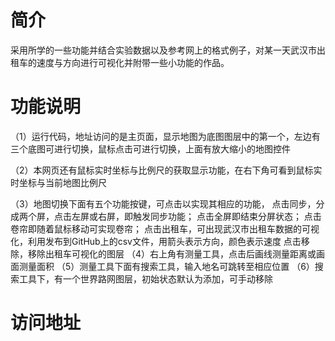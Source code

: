 # 简介
采用所学的一些功能并结合实验数据以及参考网上的格式例子，对某一天武汉市出租车的速度与方向进行可视化并附带一些小功能的作品。
# 功能说明
（1）运行代码，地址访问的是主页面，显示地图为底图图层中的第一个，左边有三个底图可进行切换，鼠标点击可进行切换，上面有放大缩小的地图控件

（2）本网页还有鼠标实时坐标与比例尺的获取显示功能，在右下角可看到鼠标实时坐标与当前地图比例尺

（3）地图切换下面有五个功能按键，可点击以实现其相应的功能，
         点击同步，分成两个屏，点击左屏或右屏，即触发同步功能；
         点击全屏即结束分屏状态；
         点击卷帘即随着鼠标移动可实现卷帘；
         点击出租车，可出现武汉市出租车数据的可视化，利用发布到GitHub上的csv文件，用箭头表示方向，颜色表示速度
         点击移除，移除出租车可视化的图层
（4）右上角有测量工具，点击后画线测量距离或画面测量面积
（5）测量工具下面有搜索工具，输入地名可跳转至相应位置
（6）搜索工具下，有一个世界路网图层，初始状态默认为添加，可手动移除
# 访问地址
